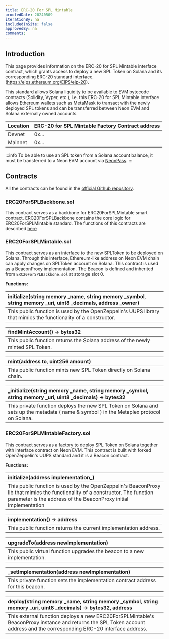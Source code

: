 ```yaml
---
title: ERC-20 For SPL Mintable
proofedDate: 20240509
iterationBy: na
includedInSite: false
approvedBy: na
comments:
---
```


## Introduction

This page provides information on the ERC-20 for SPL Mintable interface contract, which grants access to deploy a new SPL Token on Solana and its corresponding ERC-20 standard interface.(https://eips.ethereum.org/EIPS/eip-20).

This standard allows Solana liquidity to be available to EVM bytecode contracts (Solidity, Vyper, etc.), i.e. this ERC-20 for SPL Mintable interface allows Ethereum wallets such as MetaMask to transact with the newly deployed SPL tokens and can be transferred between Neon EVM and Solana externally owned accounts.

| Location | ERC-20 for SPL Mintable Factory Contract address |
| :------- | :----------------------------------------------- |
| Devnet   | 0x...                                            |
| Mainnet  | 0x...                                            |

:::info
To be able to use an SPL token from a Solana account balance, it must be transferred to a Neon EVM account via [NeonPass](https://neonpass.live/).
:::

## Contracts

All the contracts can be found in the [official Github repository](https://github.com/neonlabsorg/neon-contracts/tree/main/ERC20ForSPL/contracts).

### ERC20ForSPLBackbone.sol

This contract serves as a backbone for ERC20ForSPLMintable smart contract. ERC20ForSPLBackbone contains the core logic for ERC20ForSPLMintable standard. The functions of this contracts are described [here](docs/developing/standards/erc20forspl.md)

### ERC20ForSPLMintable.sol

This contract serves as an interface to the new SPLToken to be deployed on Solana. Through this interface, Ethereum-like address on Neon EVM chain can apply changes on SPLToken account on Solana. This contract is used as a BeaconProxy implementation. The Beacon is defined and inherited from `ERC20ForSPLBackbone.sol` at storage slot 0.

**Functions:**

| initialize(string memory \_name, string memory \_symbol, string memory \_uri, uint8 \_decimals, address \_owner) |
| :--------------------------------------------------------------------------------------------------------------- |
| This public function is used by the OpenZeppelin's UUPS library that mimics the functionality of a constructor.  |

| findMintAccount() -> bytes32                                                   |
| :----------------------------------------------------------------------------- |
| This public function returns the Solana address of the newly minted SPL Token. |

| mint(address to, uint256 amount)                                   |
| :----------------------------------------------------------------- |
| This public function mints new SPL Token directly on Solana chain. |

| \_initialize(string memory \_name, string memory \_symbol, string memory \_uri, uint8 \_decimals) -> bytes32                             |
| :--------------------------------------------------------------------------------------------------------------------------------------- |
| This private function deploys the new SPL Token on Solana and sets up the metadata ( name & symbol ) in the Metaplex protocol on Solana. |

### ERC20ForSPLMintableFactory.sol

This contract serves as a factory to deploy SPL Token on Solana together with interface contract on Neon EVM. This contract is built with forked OpenZeppelin's UUPS standard and it is a Beacon contract.

**Functions:**

| initialize(address implementation\_)                                                                                                                                                               |
| :------------------------------------------------------------------------------------------------------------------------------------------------------------------------------------------------- |
| This public function is used by the OpenZeppelin's BeaconProxy lib that mimics the functionality of a constructor. The function parameter is the address of the BeaconProxy initial implementation |

| implementation() -> address                                      |
| :--------------------------------------------------------------- |
| This public function returns the current implementation address. |

| upgradeTo(address newImplementation)                                      |
| :------------------------------------------------------------------------ |
| This public virtual function upgrades the beacon to a new implementation. |

| \_setImplementation(address newImplementation)                                  |
| :------------------------------------------------------------------------------ |
| This private function sets the implementation contract address for this beacon. |

| deploy(string memory \_name, string memory \_symbol, string memory \_uri, uint8 \_decimals) -> bytes32, address                                                           |
| :------------------------------------------------------------------------------------------------------------------------------------------------------------------------ |
| This external function deploys a new ERC20ForSPLMintable's BeaconProxy instance and returns the SPL Token account address and the corresponding ERC-20 interface address. |
